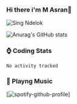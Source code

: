### Hi there i'm M Asran👋
![Sing Ndelok](https://komarev.com/ghpvc/?username=theazran&color=green)
 
<!--
**theazran/theazran** is a ✨ _special_ ✨ repository because its `README.md` (this file) appears on your GitHub profile.

Here are some ideas to get you started:

- 🔭 I’m currently working on ...
- 🌱 I’m currently learning ...
- 👯 I’m looking to collaborate on ...
- 🤔 I’m looking for help with ...
- 💬 Ask me about ...
- 📫 How to reach me: ...
- 😄 Pronouns: ...
- ⚡ Fun fact: ...
-->
![Anurag's GitHub stats](https://github-readme-stats.vercel.app/api?username=theazran&show_icons=true&theme=radical)

### ⌚ Coding Stats
<!--START_SECTION:waka-->

```text
No activity tracked
```

<!--END_SECTION:waka-->

### 🎵 Playng Music
<!--START_SECTION:waka-->

[![spotify-github-profile](https://spotify-github-profile.vercel.app/api/view?uid=3144e5f7jctqtfanspojcwdy57bi&cover_image=true&theme=default)]
